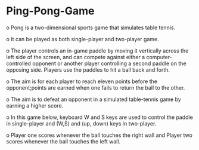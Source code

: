 # Ping-Pong-Game
o Pong is a two-dimensional sports game that simulates table tennis.

o It can be played as both single-player and two-player game.

o The player controls an in-game paddle by moving it vertically across the left side of the screen, and can compete against either a computer-controlled opponent or another player controlling a second paddle on the opposing side. Players use the paddles to hit a ball back and forth.

o The aim is for each player to reach eleven points before the opponent;points are earned when one fails to return the ball to the other.

o The aim is to defeat an opponent in a simulated table-tennis game by earning a higher score.

o In this game below, keyboard W and S keys are used to control the paddle in single-player and (W,S) and (up, down) keys in two-player.

o Player one scores whenever the ball touches the right wall and Player two scores whenever the ball touches the left wall.
